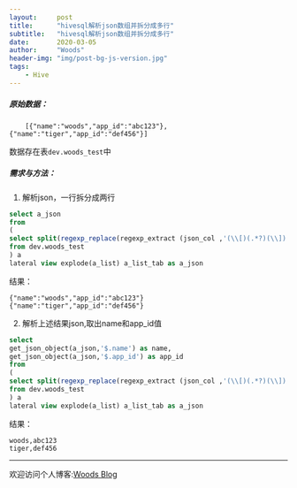 ```yaml
---
layout:     post
title:      "hivesql解析json数组并拆分成多行"
subtitle:   "hivesql解析json数组并拆分成多行"
date:       2020-03-05
author:     "Woods"
header-img: "img/post-bg-js-version.jpg"
tags:
    - Hive
---
```


##### 原始数据：

		[{"name":"woods","app_id":"abc123"},{"name":"tiger","app_id":"def456"}]

数据存在表`dev.woods_test`中



##### 需求与方法：


1. 解析json，一行拆分成两行

```sql
select a_json
from
(
select split(regexp_replace(regexp_extract (json_col ,'(\\[)(.*?)(\\])',2),'\\},\\{','\\}|\\{'),'\\|') as a_list
from dev.woods_test
) a
lateral view explode(a_list) a_list_tab as a_json
```

结果：

```
{"name":"woods","app_id":"abc123"}
{"name":"tiger","app_id":"def456"}
```



2. 解析上述结果json,取出name和app_id值

```sql
select 
get_json_object(a_json,'$.name') as name,
get_json_object(a_json,'$.app_id') as app_id
from
(
select split(regexp_replace(regexp_extract (json_col ,'(\\[)(.*?)(\\])',2),'\\},\\{','\\}|\\{'),'\\|') as a_list
from dev.woods_test
) a
lateral view explode(a_list) a_list_tab as a_json
```

结果：

```
woods,abc123
tiger,def456
```







---
欢迎访问个人博客:[Woods Blog](https://wsjwoods.github.io/)


